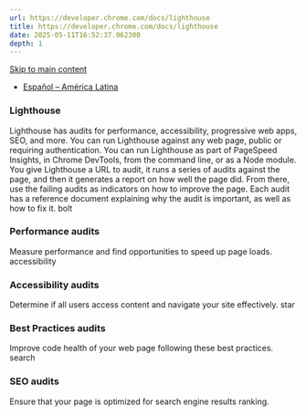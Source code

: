 ```yaml
---
url: https://developer.chrome.com/docs/lighthouse
title: https://developer.chrome.com/docs/lighthouse
date: 2025-05-11T16:52:37.962300
depth: 1
---
```


[ Skip to main content ](https://developer.chrome.com/docs/lighthouse#main-content)
  * [Español – América Latina](https://developer.chrome.com/docs/lighthouse?hl=es-419)






###  Lighthouse 
Lighthouse has audits for performance, accessibility, progressive web apps, SEO, and more. You can run Lighthouse against any web page, public or requiring authentication.
You can run Lighthouse as part of PageSpeed Insights, in Chrome DevTools, from the command line, or as a Node module. You give Lighthouse a URL to audit, it runs a series of audits against the page, and then it generates a report on how well the page did. From there, use the failing audits as indicators on how to improve the page.
Each audit has a reference document explaining why the audit is important, as well as how to fix it.
bolt 
###  Performance audits 
Measure performance and find opportunities to speed up page loads. 
accessibility 
###  Accessibility audits 
Determine if all users access content and navigate your site effectively. 
star 
###  Best Practices audits 
Improve code health of your web page following these best practices. 
search 
###  SEO audits 
Ensure that your page is optimized for search engine results ranking. 

